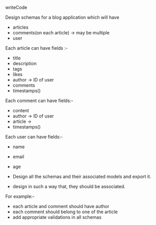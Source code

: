 writeCode

Design schemas for a blog application which will have

- articles
- comments(on each article) -> may be multiple
- user

Each article can have fields :-

- title
- description
- tags
- likes
- author -> ID of user
- comments
- timestamps()

Each comment   can have fields:-

- content
- author -> ID of user
- article ->
- timestamps()

Each user can have fields:-

- name
- email
- age

- Design all the schemas and their associated models and export it.
- design in such a way that, they should be associated.

For example:-

- each article and comment should have author
- each comment should belong to one of the article
- add appropriate validations in all schemas
